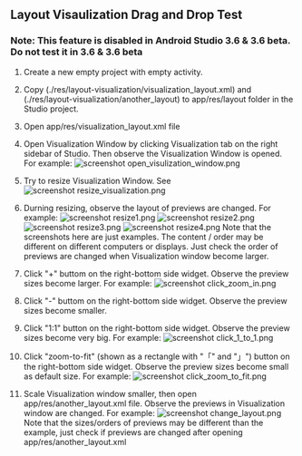 ## Layout Visaulization Drag and Drop Test

### Note: This feature is disabled in Android Studio 3.6 & 3.6 beta. Do not test it in 3.6 & 3.6 beta ###

1. Create a new empty project with empty activity.
2. Copy (./res/layout-visualization/visualization_layout.xml) and (./res/layout-visualization/another_layout) to app/res/layout folder in the Studio project.
3. Open app/res/visualization_layout.xml file
4. Open Visualization Window by clicking Visualization tab on the right sidebar of Studio. Then observe the Visualization Window is opened. For example: ![screenshot open_visulization_window.png]

5. Try to resize Visualization Window. See ![screenshot resize_visualization.png]

6. Durning resizing, observe the layout of previews are changed. For example:
![screenshot resize1.png]
![screenshot resize2.png]
![screenshot resize3.png]
![screenshot resize4.png]
Note that the screenshots here are just examples. The content / order may be different on different computers or displays. Just check the order of previews are changed when Visualization window become larger.

7. Click "+" buttom on the right-bottom side widget. Observe the preview sizes become larger. For example: ![screenshot click_zoom_in.png]

8. Click "-" buttom on the right-bottom side widget. Observe the preview sizes become smaller.

9. Click "1:1" button on the right-bottom side widget. Observe the preview sizes become very big. For example: ![screenshot click_1_to_1.png]

10. Click "zoom-to-fit" (shown as a rectangle with "「" and "」") button on the right-bottom side widget. Observe the preview sizes become small as default size. For example: ![screenshot click_zoom_to_fit.png]

11. Scale Visualization window smaller, then open app/res/another_layout.xml file. Observe the previews in Visualization window are changed. For example: ![screenshot change_layout.png]
Note that the sizes/orders of previews may be different than the example, just check if previews are changed after opening app/res/another_layout.xml

[screenshot open_visulization_window.png]: res/layout-visualization/screenshots/open_visualization_window.png
[screenshot resize_visualization.png]: res/layout-visualization/screenshots/resize_visualization.png
[screenshot resize1.png]: res/layout-visualization/screenshots/resize1.png
[screenshot resize2.png]: res/layout-visualization/screenshots/resize2.png
[screenshot resize3.png]: res/layout-visualization/screenshots/resize3.png
[screenshot resize4.png]: res/layout-visualization/screenshots/resize4.png
[screenshot click_zoom_in.png]: res/layout-visualization/screenshots/click_zoom_in.png
[screenshot click_1_to_1.png]: res/layout-visualization/screenshots/click_1_to_1.png
[screenshot click_zoom_to_fit.png]: res/layout-visualization/screenshots/click_zoom_to_fit.png
[screenshot change_layout.png]: res/layout-visualization/screenshots/change_layout.png
